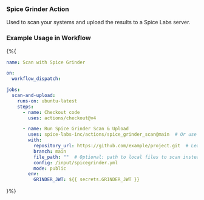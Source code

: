 ### Spice Grinder Action
Used to scan your systems and upload the results to a Spice Labs server.

### Example Usage in Workflow
{%{
```yaml
name: Scan with Spice Grinder

on:
  workflow_dispatch:

jobs:
  scan-and-upload:
    runs-on: ubuntu-latest
    steps:
      - name: Checkout code
        uses: actions/checkout@v4

      - name: Run Spice Grinder Scan & Upload
        uses: spice-labs-inc/actions/spice_grinder_scan@main  # Or use a tagged release like @v1
        with:
          repository_url: https://github.com/example/project.git  # Leave blank if using local path
          branch: main
          file_path: ""  # Optional: path to local files to scan instead of repo clone
          config: /input/spicegrinder.yml
          mode: public
        env:
          GRINDER_JWT: ${{ secrets.GRINDER_JWT }}
```
}%}
